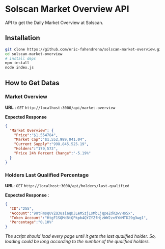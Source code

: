 # Solscan Market Overview API

API to get the Daily Market Overview at Solscan.

## Installation
```bash
git clone https://github.com/eric-fahendrena/solscan-market-overview.git
cd solscan-market-overview
# install deps
npm install
node index.js
```

## How to Get Datas

### Market Overview 
**URL** : `GET` `http://localhost:3000/api/market-overview`

**Expected Response**
```json
{
  "Market Overview": {
    "Price":"$1.554784",
    "Market Cap":"$1,552,989,041.04",
    "Current Supply":"998,845,525.19",
    "Holders":"179,573",
    "Price 24h Percent Change":"-5.19%"
  }
}
```

### Holders Last Qualified Percentage
**URL**: `GET` `http://localhost:3000/api/holders/last-qualified`

**Expected Response** :
```json
{
  "ID":"255",
  "Account":"9UtFmsqUVZQ3usiaqDJLeMSzjLsMbLjqpeZdR2wvHoSx",
  "Token Account":"HtgF1SQMd8tQPkpb4QYZYZfHjzWW2zx9YNMTD29g3wg1",
  "Percentage":"0.10%"
}
```

*The script should load every page until it gets the last qualified holder. So, loading could be long according to the number of the qualified holders.*

